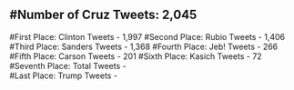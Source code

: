 #Number of Cruz Tweets: 2,045
---
#First Place: Clinton Tweets - 1,997
#Second Place: Rubio Tweets - 1,406
#Third Place: Sanders Tweets - 1,368
#Fourth Place: Jeb! Tweets - 266
#Fifth Place: Carson Tweets - 201
#Sixth Place: Kasich Tweets - 72
#Seventh Place: Total Tweets -  
#Last Place: Trump Tweets - 
